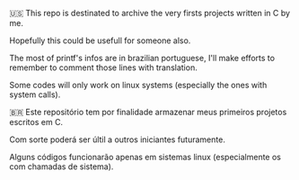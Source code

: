 🇺🇸 This repo is destinated to archive the very firsts projects written in C by me. 

Hopefully this could be usefull for someone also.

The most of printf's infos are in brazilian portuguese, I'll make efforts to remember to comment those lines with translation.

Some codes will only work on linux systems (especially the ones with system calls).


🇧🇷 Este repositório tem por finalidade armazenar meus primeiros projetos escritos em C.

Com sorte poderá ser últil a outros iniciantes futuramente.

Alguns códigos funcionarão apenas em sistemas linux (especialmente os com chamadas de sistema).